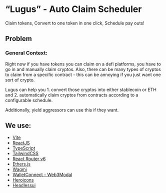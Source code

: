 # “Lugus” - Auto Claim Scheduler
Claim tokens, Convert to one token in one click, Schedule pay outs!

## Problem

### General Context:

Right now if you have tokens you can claim on a defi platforms, you have to go in and manually claim cryptos. Also, there can be many types of cryptos to claim from a specific contract - this can be annoying if you just want one sort of crypto. 

Lugus can help you 1. convert those cryptos into either stablecoin or ETH and 2. automatically claim cryptos from contracts according to a configurable schedule.

Additionally, yield aggressors can use this if they want.

## We use:

- [Vite](https://vitejs.dev)
- [ReactJS](https://reactjs.org)
- [TypeScript](https://www.typescriptlang.org)
- [TailwindCSS](https://tailwindcss.com)
- [React Router v6](https://reactrouter.com/en/main)
- [Ethers.js](https://docs.ethers.io/v5)
- [Wagmi](https://wagmi.sh)
- [WalletConnect - Web3Modal](https://github.com/WalletConnect/web3modal/blob/V2/docs/react.md)
- [Heroicons](https://heroicons.com/)
- [Headlessui](https://headlessui.com/)

